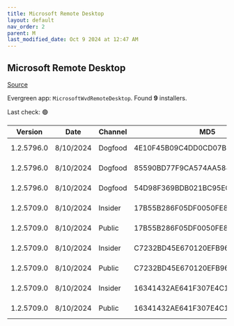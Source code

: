 ```yaml
---
title: Microsoft Remote Desktop
layout: default
nav_order: 2
parent: M
last_modified_date: Oct 9 2024 at 12:47 AM
---
```


## Microsoft Remote Desktop

[Source](https://docs.microsoft.com/en-us/azure/virtual-desktop/connect-windows-7-10)

Evergreen app: `MicrosoftWvdRemoteDesktop`. Found **9** installers.

Last check: 🟢

| Version    | Date      | Channel | MD5                              | Sha2                                                                                                                             | Architecture | Filename                           | URI                                                                                                                                    |
| ---------- | --------- | ------- | -------------------------------- | -------------------------------------------------------------------------------------------------------------------------------- | ------------ | ---------------------------------- | -------------------------------------------------------------------------------------------------------------------------------------- |
| 1.2.5796.0 | 8/10/2024 | Dogfood | 4E10F45B09C4DD0CD07BFBF5796B5898 | 89A737418C1545D7B80DDF3FA16AA58F882E4E07347C652EA2DDA2B76D5786A78FFDD646734ECDBBD01428BA2AF8FA1A4C5ABC5984CBE3703B65C26DBE42E5FA | ARM64        | RemoteDesktop_1.2.5796.0_ARM64.msi | [https://query.prod.cms.rt.microsoft.com/cms/api/am/binary/RW1pUrP](https://query.prod.cms.rt.microsoft.com/cms/api/am/binary/RW1pUrP) |
| 1.2.5796.0 | 8/10/2024 | Dogfood | 85590BD77F9CA574AA58499729CE356D | E72B9C799C0291E79A02D88E0CEF2984A498B2F693CD0F3AA9662E6C5FAF673E8D422BEE95D64C8006DB120A6468FFFB66CF8251642DB405604572BDAD2DBF2A | x64          | RemoteDesktop_1.2.5796.0_x64.msi   | [https://query.prod.cms.rt.microsoft.com/cms/api/am/binary/RW1pUrN](https://query.prod.cms.rt.microsoft.com/cms/api/am/binary/RW1pUrN) |
| 1.2.5796.0 | 8/10/2024 | Dogfood | 54D98F369BDB021BC95ECBEAF125944E | 651DC384245B753F3574C4EC06BCEA58DC12403C5C0A7004CD52922A9186C2335267633D838617C364306B686D7AFD8FA2A9F4F1A4B188834292E907A6EFCA5F | x86          | RemoteDesktop_1.2.5796.0_x86.msi   | [https://query.prod.cms.rt.microsoft.com/cms/api/am/binary/RW1pUrL](https://query.prod.cms.rt.microsoft.com/cms/api/am/binary/RW1pUrL) |
| 1.2.5709.0 | 8/10/2024 | Insider | 17B55B286F05DF0050FE8C9F33026004 | CFEA58BBC4D72EC99249B1C6AAB4FEFB073EE8392B7570D6AFF710C7E5F4D1FE1D2C0E8A659D1728DA18DDCA444C9FD4F72748E6A3F21B76330C3B6B4247B451 | ARM64        | RemoteDesktop_1.2.5709.0_ARM64.msi | [https://query.prod.cms.rt.microsoft.com/cms/api/am/binary/RW1pMZi](https://query.prod.cms.rt.microsoft.com/cms/api/am/binary/RW1pMZi) |
| 1.2.5709.0 | 8/10/2024 | Public  | 17B55B286F05DF0050FE8C9F33026004 | CFEA58BBC4D72EC99249B1C6AAB4FEFB073EE8392B7570D6AFF710C7E5F4D1FE1D2C0E8A659D1728DA18DDCA444C9FD4F72748E6A3F21B76330C3B6B4247B451 | ARM64        | RemoteDesktop_1.2.5709.0_ARM64.msi | [https://query.prod.cms.rt.microsoft.com/cms/api/am/binary/RW1pMZi](https://query.prod.cms.rt.microsoft.com/cms/api/am/binary/RW1pMZi) |
| 1.2.5709.0 | 8/10/2024 | Insider | C7232BD45E670120EFB96C3CA4A5F64C | A2F6DF7884D1F5C2662225221F4DDF63E102442E2C275FBA5D8D71949CA29E9B082B5E29E48054E5E9965860B8CEDAE19D9E4B7CE45E173580D2FF6B01E3E29F | x64          | RemoteDesktop_1.2.5709.0_x64.msi   | [https://query.prod.cms.rt.microsoft.com/cms/api/am/binary/RW1pMZj](https://query.prod.cms.rt.microsoft.com/cms/api/am/binary/RW1pMZj) |
| 1.2.5709.0 | 8/10/2024 | Public  | C7232BD45E670120EFB96C3CA4A5F64C | A2F6DF7884D1F5C2662225221F4DDF63E102442E2C275FBA5D8D71949CA29E9B082B5E29E48054E5E9965860B8CEDAE19D9E4B7CE45E173580D2FF6B01E3E29F | x64          | RemoteDesktop_1.2.5709.0_x64.msi   | [https://query.prod.cms.rt.microsoft.com/cms/api/am/binary/RW1pMZj](https://query.prod.cms.rt.microsoft.com/cms/api/am/binary/RW1pMZj) |
| 1.2.5709.0 | 8/10/2024 | Insider | 16341432AE641F307E4C15941A0E42D7 | 0603C1EE861DBB74FBC164A95C0DC37F83ECFA313D05118D5E621F42750BFAC24AEDB572D6E3C100F29E72602D070116D8C5B154D4C1F16AFE6B34D44BFBD1A8 | x86          | RemoteDesktop_1.2.5709.0_x86.msi   | [https://query.prod.cms.rt.microsoft.com/cms/api/am/binary/RW1pMZl](https://query.prod.cms.rt.microsoft.com/cms/api/am/binary/RW1pMZl) |
| 1.2.5709.0 | 8/10/2024 | Public  | 16341432AE641F307E4C15941A0E42D7 | 0603C1EE861DBB74FBC164A95C0DC37F83ECFA313D05118D5E621F42750BFAC24AEDB572D6E3C100F29E72602D070116D8C5B154D4C1F16AFE6B34D44BFBD1A8 | x86          | RemoteDesktop_1.2.5709.0_x86.msi   | [https://query.prod.cms.rt.microsoft.com/cms/api/am/binary/RW1pMZl](https://query.prod.cms.rt.microsoft.com/cms/api/am/binary/RW1pMZl) |
